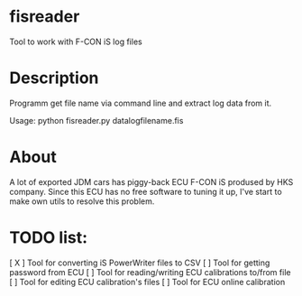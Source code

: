 # fisreader
Tool to work with F-CON iS log files

# Description
Programm get file name via command line and extract log data from it.

Usage: python fisreader.py datalogfilename.fis

# About
A lot of exported JDM cars has piggy-back ECU F-CON iS prodused by HKS company.
Since this ECU has no free software to tuning it up, I've start to make own utils to resolve this problem.

# TODO list:

 [ X ] Tool for converting iS PowerWriter files to CSV 
 [  ] Tool for getting password from ECU
 [  ] Tool for reading/writing ECU calibrations to/from file
 [  ] Tool for editing ECU calibration's files
 [  ] Tool for ECU online calibration


